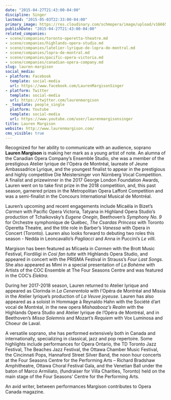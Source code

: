```yaml
---
date: "2015-04-27T21:43:00-04:00"
discipline: Singer
lastmod: "2015-05-03T22:33:00-04:00"
primary_image: https://res.cloudinary.com/schmopera/image/upload/v1666568599/media/2022/10/MARGISON_IMG_8753_xppbun.jpg
publishDate: "2015-04-27T21:43:00-04:00"
related_companies:
- scene/companies/toronto-operetta-theatre.md
- scene/companies/highlands-opera-studio.md
- scene/companies/latelier-lyrique-de-lopra-de-montral.md
- scene/companies/lopra-de-montral.md
- scene/companies/pacific-opera-victoria.md
- scene/companies/canadian-opera-company.md
slug: lauren-margison
social_media:
- platform: Facebook
  template: social-media
  url: https://www.facebook.com/LaurenMargisonSinger
- platform: Twitter
  template: social-media
  url: https://twitter.com/laurenmargison
- _template: people_single
  platform: Youtube
  template: social-media
  url: https://www.youtube.com/user/laurenmargisonsinger
title: Lauren Margison
website: http://www.laurenmargison.com/
cms_visible: true
---
```

Recognized for her ability to communicate with an audience, soprano **Lauren Margison** is making her mark as a young artist of note. An alumna of the Canadian Opera Company’s Ensemble Studio, she was a member of the prestigious Atelier lyrique de l'Opéra de Montréal, laureate of Jeune Ambassadrice Lyrique, and the youngest finalist to appear in the prestigious and highly competitive Die Meistersinger von Nürnberg Vocal Competition. A finalist and prizewinner in the 2017 George London Foundation Awards, Lauren went on to take first prize in the 2018 competition, and, this past season, garnered prizes in the Metropolitan Opera Laffont Competition and was a semi-finalist in the Concours International Musical de Montréal.

Lauren’s upcoming and recent engagements include Micaëla in Bizet’s _Carmen_ with Pacific Opera Victoria, Tatyana in Highland Opera Studio’s production of Tchaikovsky’s _Eugene Onegin_, Beethoven’s _Symphony No. 9_ for Orchestre symphonique de Québec, _The Csardas Princess_ with Toronto Operetta Theatre, and the title role in Barber’s _Vanessa_ with Opera in Concert (Toronto). Lauren also looks forward to debuting two roles this season - Nedda in Leoncavallo’s _Pagliacci_ and Anna in Puccini’s _Le villi_.

Margison has been featured as Mïcaela in _Carmen_ with the Brott Music Festival, Fiordiligi in _Così fan tutte_ with Highlands Opera Studio, and appeared in concert with the PRISMA Festival in Strauss’s _Four Last Songs_. She also appeared as Mimi in a special presentation of _La Bohème_ with Artists of the COC Ensemble at The Four Seasons Centre and was featured in the COC’s _Elektra._

During her 2017-2018 season, Lauren returned to Atelier lyrique and appeared as Clorinda in _La Cenerentola_ with l'Opéra de Montréal and Missia in the Atelier lyrique’s production of _La Veuve joyeuse._ Lauren has also appeared as a soloist in Hommage à Reynaldo Hahn with the Société d’art vocal de Montréal, in the new opera _Mishaabooz’s Realm_ with the Highlands Opera Studio and Atelier lyrique de l’Opéra de Montréal, and in Beethoven’s _Missa Solemnis_ and Mozart’s _Requiem_ with Vox Luminosa and Choeur de Laval.

A versatile soprano, she has performed extensively both in Canada and internationally, specializing in classical, jazz and pop repertoire. Some highlights include performances for Opera Ontario, the TD Toronto Jazz Festival, The Beaches Jazz Festival, the Ottawa Chamber Music Festival, the Cincinnati Pops, Hannaford Street Silver Band, the noon hour concerts at the Four Seasons Centre for the Performing Arts – Richard Bradshaw Amphitheatre, Ottawa Choral Festival Gala, and the Venetian Ball under the baton of Marco Armiliato, (fundraiser for Villa Charities, Toronto) held on the main stage of the Four Seasons’ Centre for the Performing Arts.

An avid writer, between performances Margison contributes to Opera Canada magazine.